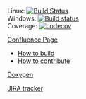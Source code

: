 Linux: [![Build Status](https://travis-ci.org/PrzemyslawDraszkiewicz/CANdevStudio.svg?branch=master)](https://travis-ci.org/PrzemyslawDraszkiewicz/CANdevStudio.svg?branch=master) <br />
Windows: [![Build status](https://ci.appveyor.com/api/projects/status/q0cudbyujn2awp9c?svg=true)](https://ci.appveyor.com/project/PrzemyslawDraszkiewicz/candevstudio)
 <br />
Coverage: [![codecov](https://codecov.io/gh/PrzemyslawDraszkiewicz/CANdevStudio/branch/master/graph/badge.svg)](https://codecov.io/gh/PrzemyslawDraszkiewicz/CANdevStudio)

[Confluence Page](https://at.projects.genivi.org/wiki/display/PROJ/CANdevStudio)<br />
* [How to build](https://at.projects.genivi.org/wiki/display/PROJ/Build+instructions)
* [How to contribute](https://at.projects.genivi.org/wiki/display/PROJ/CANdevStudio+How+to+contribute) 

[Doxygen](https://genivi.github.io/CANdevStudio/master/)

[JIRA tracker](https://at.projects.genivi.org/jira/projects/CDS)
